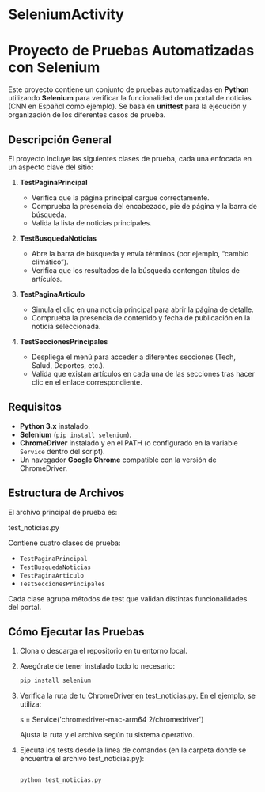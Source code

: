 # SeleniumActivity

# Proyecto de Pruebas Automatizadas con Selenium

Este proyecto contiene un conjunto de pruebas automatizadas en **Python** utilizando **Selenium** para verificar la funcionalidad de un portal de noticias (CNN en Español como ejemplo). Se basa en **unittest** para la ejecución y organización de los diferentes casos de prueba.

## Descripción General

El proyecto incluye las siguientes clases de prueba, cada una enfocada en un aspecto clave del sitio:

1. **TestPaginaPrincipal**  
   - Verifica que la página principal cargue correctamente.  
   - Comprueba la presencia del encabezado, pie de página y la barra de búsqueda.  
   - Valida la lista de noticias principales.

2. **TestBusquedaNoticias**  
   - Abre la barra de búsqueda y envía términos (por ejemplo, “cambio climático”).  
   - Verifica que los resultados de la búsqueda contengan títulos de artículos.

3. **TestPaginaArticulo**  
   - Simula el clic en una noticia principal para abrir la página de detalle.  
   - Comprueba la presencia de contenido y fecha de publicación en la noticia seleccionada.

4. **TestSeccionesPrincipales**  
   - Despliega el menú para acceder a diferentes secciones (Tech, Salud, Deportes, etc.).  
   - Valida que existan artículos en cada una de las secciones tras hacer clic en el enlace correspondiente.

## Requisitos

- **Python 3.x** instalado.  
- **Selenium** (`pip install selenium`).  
- **ChromeDriver** instalado y en el PATH (o configurado en la variable `Service` dentro del script).  
- Un navegador **Google Chrome** compatible con la versión de ChromeDriver.

## Estructura de Archivos

El archivo principal de prueba es:

test_noticias.py

Contiene cuatro clases de prueba:

- `TestPaginaPrincipal`
- `TestBusquedaNoticias`
- `TestPaginaArticulo`
- `TestSeccionesPrincipales`

Cada clase agrupa métodos de test que validan distintas funcionalidades del portal.

## Cómo Ejecutar las Pruebas

1. Clona o descarga el repositorio en tu entorno local.
2. Asegúrate de tener instalado todo lo necesario:
   ```bash
   pip install selenium
   ```
   

3.	Verifica la ruta de tu ChromeDriver en test_noticias.py. En el ejemplo, se utiliza:

    s = Service('chromedriver-mac-arm64 2/chromedriver')

    Ajusta la ruta y el archivo según tu sistema operativo.

4.	Ejecuta los tests desde la línea de comandos (en la carpeta donde se encuentra el archivo test_noticias.py):

    ```bash

    python test_noticias.py
    ```




